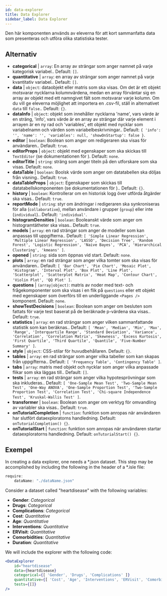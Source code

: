 ```yaml
---
id: data-explorer 
title: Data Explorer
sidebar_label: Data Explorer
---
```


Den här komponenten används av eleverna för att kort sammanfatta data som presenteras och utföra olika statistiska tester.

## Alternativ

* __categorical__ | `array`: En array av strängar som anger namnet på varje kategorisk variabel.. Default: `[]`.
* __quantitative__ | `array`: en array av strängar som anger namnet på varje kvantitativ variabel.. Default: `[]`.
* __data__ | `object`: dataobjekt eller matris som ska visas. Om det är ett objekt motsvarar nycklarna kolumnvärdena, medan en array förväntar sig en array av objekt med ett namngivet fält som motsvarar varje kolumn. Om du vill ge eleverna möjlighet att importera en .csv-fil, ställ in alternativet `data` till `false`.. Default: `{}`.
* __dataInfo__ | `object`: objekt som innehåller nycklarna \'name\', vars värde är en sträng, \'info\', vars värde är en array av strängar där varje element i arrayen är en ny rad och \'variables\', ett objekt med nycklar som variabelnamn och värden som variabelbeskrivningar.. Default: `{
  'info': '',
  'name': '',
  'variables': null,
  'showOnStartup': false
}`.
* __editor__ | `boolean`: Boolean som anger om redigeraren ska visas för användaren.. Default: `true`.
* __editorProps__ | `object`: objekt med egenskaper som ska skickas till `TextEditor` (se dokumentationen för <TextEditor />). Default: `none`.
* __editorTitle__ | `string`: sträng som anger titeln på den utforskare som ska visas. Default: `none`.
* __dataTable__ | `boolean`: Boolsk värde som anger om datatabellen ska döljas från visning.. Default: `true`.
* __dataTableProps__ | `object`: Egenskaper som skickas till datatabellskomponenten (se dokumentationen för <DataTable />).. Default: `{}`.
* __history__ | `boolean`: Kontrollerar om en historisk logg över utförda åtgärder ska visas.. Default: `true`.
* __reportMode__ | `string`: styr om ändringar i redigeraren ska synkroniseras för alla (`collaborative`), mellan användare i grupper (`group`) eller inte (`individual`).. Default: `'individual'`.
* __histogramDensities__ | `boolean`: Booleanskt värde som anger om histogramtätheter ska visas.. Default: `true`.
* __models__ | `array`: en rad strängar som anger de modeller som kan anpassas till uppgifterna.. Default: `[
  'Simple Linear Regression',
  'Multiple Linear Regression',
  'LASSO',
  'Decision Tree',
  'Random Forest',
  'Logistic Regression',
  'Naive Bayes',
  'PCA',
  'Hierarchical Clustering',
  'kmeans'
]`.
* __opened__ | `string`: sida som öppnas vid start. Default: `none`.
* __plots__ | `array`: en rad strängar som anger vilka tomter som ska visas för användaren.. Default: `[
  'Bar Chart',
  'Pie Chart',
  'Mosaic Plot',
  'Histogram',
  'Interval Plot',
  'Box Plot',
  'Line Plot',
  'Scatterplot',
  'Scatterplot Matrix',
  'Heat Map',
  'Contour Chart',
  'Violin Plot',
  'QQ Plot'
]`.
* __questions__ | `(array|object)`: matris av noder med text- och frågekomponenter som ska visas i en flik på `questions` eller ett objekt med egenskaper som överförs till en underliggande `<Pages />` komponent. Default: `none`.
* __showTestDecisions__ | `boolean`: Boolean som anger om besluten som fattats för varje test baserat på de beräknade p-värdena ska visas.. Default: `true`.
* __statistics__ | `array`: en rad strängar som anger vilken sammanfattande statistik som kan beräknas.. Default: `[
  'Mean',
  'Median',
  'Min',
  'Max',
  'Range',
  'Interquartile Range',
  'Standard Deviation',
  'Variance',
  'Correlation',
  'Correlation Matrix',
  'Skewness',
  'Excess Kurtosis',
  'First Quartile',
  'Third Quartile',
  'Quantile',
  'Five-Number Summary'
]`.
* __style__ | `object`: CSS-stilar för huvudbehållaren. Default: `{}`.
* __tables__ | `array`: en rad strängar som anger vilka tabeller som kan skapas från uppgifterna.. Default: `[
  'Frequency Table',
  'Contingency Table'
]`.
* __tabs__ | `array`: matris med objekt och nycklar som anger vilka anpassade flikar som ska läggas till.. Default: `[]`.
* __tests__ | `array`: en rad strängar som anger vilka hypotesprövningar som ska inkluderas.. Default: `[
  'One-Sample Mean Test',
  'Two-Sample Mean Test',
  'One-Way ANOVA',
  'One-Sample Proportion Test',
  'Two-Sample Proportion Test',
  'Correlation Test',
  'Chi-square Independence Test',
  'Kruskal-Wallis Test'
]`.
* __transformer__ | `boolean`: Boolean som anger om verktyg för omvandling av variabler ska visas.. Default: `true`.
* __onTutorialCompletion__ | `function`: funktion som anropas när användaren har slutfört dataexploratorns handledning. Default: `onTutorialCompletion() {}`.
* __onTutorialStart__ | `function`: funktion som anropas när användaren startar dataexploratorns handledning. Default: `onTutorialStart() {}`.


## Exempel

In creating a data explorer, one needs a *.json dataset. This step may be accomplished by including the following in the header of a *.isle file:

```js
require:
    dataName: "./dataName.json"
```

Consider a dataset called "heartdisease" with the following variables:
* __Gender__: _Categorical_
* __Drugs__: _Categorical_
* __Complications__: _Categorical_
* __Cost__: _Quantitative_
* __Age__: _Quantitative_
* __Interventions__: _Quantitative_
* __ERVisit__: _Quantitative_
* __Comorbidities__: _Quantitative_
* __Duration__: _Quantitative_

We will include the explorer with the following code:

```jsx live
<DataExplorer 
    id="heartdisease"
    data={heartdisease} 
    categorical={[ 'Gender', 'Drugs', 'Complications' ]}
    quantitative={[ 'Cost', 'Age', 'Interventions', 'ERVisit', 'Comorbidities', 'Duration' ]}
    tests={[]}
/>
```



